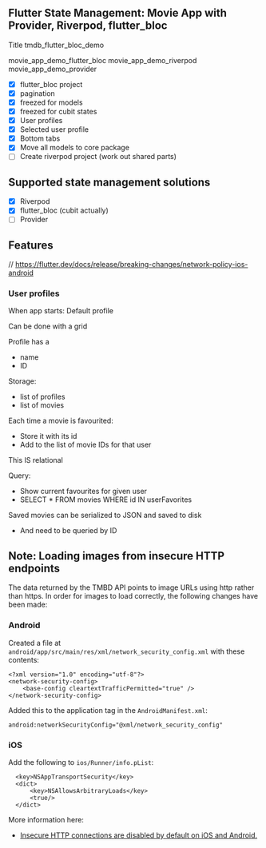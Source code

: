 ## Flutter State Management: Movie App with Provider, Riverpod, flutter_bloc 

Title
tmdb_flutter_bloc_demo

movie_app_demo_flutter_bloc
movie_app_demo_riverpod
movie_app_demo_provider

- [x] flutter_bloc project
- [x] pagination
- [x] freezed for models
- [x] freezed for cubit states
- [x] User profiles
- [x] Selected user profile
- [x] Bottom tabs
- [x] Move all models to core package
- [ ] Create riverpod project (work out shared parts)

## Supported state management solutions

- [x] Riverpod
- [x] flutter_bloc (cubit actually)
- [ ] Provider

## Features

// https://flutter.dev/docs/release/breaking-changes/network-policy-ios-android

### User profiles

When app starts: Default profile

Can be done with a grid

Profile has a 
- name
- ID

Storage:
- list of profiles
- list of movies

Each time a movie is favourited:

- Store it with its id
- Add to the list of movie IDs for that user

This IS relational

Query:

- Show current favourites for given user
- SELECT * FROM movies WHERE id IN userFavorites

Saved movies can be serialized to JSON and saved to disk

- And need to be queried by ID


## Note: Loading images from insecure HTTP endpoints

The data returned by the TMBD API points to image URLs using http rather than https. In order for images to load correctly, the following changes have been made:

### Android

Created a file at `android/app/src/main/res/xml/network_security_config.xml` with these contents:

```
<?xml version="1.0" encoding="utf-8"?>
<network-security-config>
    <base-config cleartextTrafficPermitted="true" />
</network-security-config>
```

Added this to the application tag in the `AndroidManifest.xml`:

```
android:networkSecurityConfig="@xml/network_security_config"
```

### iOS

Add the following to `ios/Runner/info.pList`:

```
  <key>NSAppTransportSecurity</key>
  <dict>
      <key>NSAllowsArbitraryLoads</key>
      <true/>
  </dict>
```

More information here:

- [Insecure HTTP connections are disabled by default on iOS and Android.](https://flutter.dev/docs/release/breaking-changes/network-policy-ios-android)
